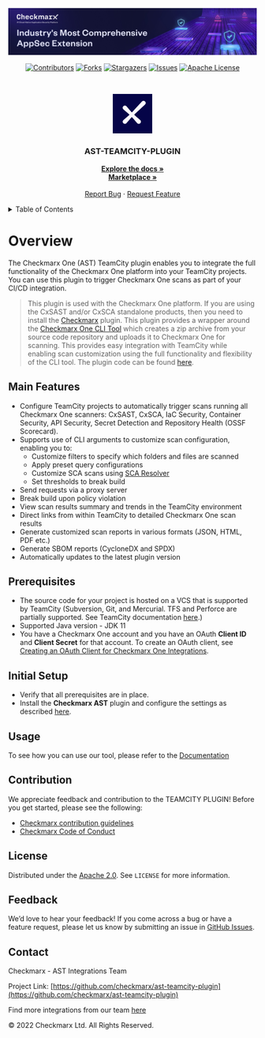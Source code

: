 <img src="https://raw.githubusercontent.com/Checkmarx/ci-cd-integrations/main/.images/PluginBanner.jpg">
<br />
<div align="center">
  
[![Contributors][contributors-shield]][contributors-url]
[![Forks][forks-shield]][forks-url]
[![Stargazers][stars-shield]][stars-url]
[![Issues][issues-shield]][issues-url]
[![Apache License][license-shield]][license-url]

</div>
<br />
<p align="center">
  <a href="https://github.com/Checkmarx/ast-teamcity-plugin">
    <img src="https://raw.githubusercontent.com/Checkmarx/ci-cd-integrations/main/.images/xIcon.jpg" alt="Logo" width="80" height="80" />
  </a>

<h3 align="center">AST-TEAMCITY-PLUGIN</h3>

<p align="center">
    <a href="https://checkmarx.com/resource/documents/en/34965-68696-checkmarx-one-teamcity-plugin.html"><strong>Explore the docs »</strong></a>
    <br />
    <a href="https://plugins.jetbrains.com/plugin/17610-checkmarx-ast"><strong>Marketplace »</strong></a>
    <br />
    <br />
    <a href="https://github.com/checkmarx/ast-teamcity-plugin/issues/new">Report Bug</a>
    ·
    <a href="https://github.com/checkmarx/ast-teamcity-plugin/issues/new">Request Feature</a>
  </p>
</p>



<!-- TABLE OF CONTENTS -->
<details>
  <summary>Table of Contents</summary>
  <ol>
    <li>
      <a href="#overview">Overview</a>
    </li>
    <li>
      <a href="#main-features">Main Features</a>
    </li>
    <li><a href="#prerequisites">Prerequisites</a></li>
        <li><a href="#initial-setup">Initial Setup</a></li>
    <li><a href="#usage">Usage</a></li>
    <li><a href="#contributing">Contributing</a></li>
    <li><a href="#license">License</a></li>
        <li><a href="#feedback">Feedback</a></li>
    <li><a href="#contact">Contact</a></li>
  </ol>
</details>



<!-- OVERVIEW -->
# Overview

The Checkmarx One (AST) TeamCity plugin enables you to integrate the full functionality of the Checkmarx One platform into your TeamCity projects. You can use this plugin to trigger Checkmarx One scans as part of your CI/CD integration.
> This plugin is used with the Checkmarx One platform. If you are using the CxSAST and/or CxSCA standalone products, then you need to install the [Checkmarx](https://plugins.jetbrains.com/plugin/10101-checkmarx) plugin.
This plugin provides a wrapper around the [Checkmarx One CLI Tool](urn:resource:component:67829) which creates a zip archive from your source code repository and uploads it to Checkmarx One for scanning. This provides easy integration with TeamCity while enabling scan customization using the full functionality and flexibility of the CLI tool.
The plugin code can be found [here](https://github.com/Checkmarx/ast-teamcity-plugin/releases).

## Main Features

-   Configure TeamCity projects to automatically trigger scans running all Checkmarx One scanners: CxSAST, CxSCA, IaC Security, Container Security, API Security, Secret Detection and Repository Health (OSSF Scorecard).
-   Supports use of CLI arguments to customize scan configuration,
    enabling you to:
    -   Customize filters to specify which folders and files are scanned
    -   Apply preset query configurations
    -   Customize SCA scans using [SCA Resolver](https://checkmarx.com/resource/documents/en/34965-19196-checkmarx-sca-resolver.html)
    -   Set thresholds to break build
-   Send requests via a proxy server
-   Break build upon policy violation
-   View scan results summary and trends in the TeamCity environment
-   Direct links from within TeamCity to detailed Checkmarx One scan results
-   Generate customized scan reports in various formats (JSON, HTML, PDF etc.)
-   Generate SBOM reports (CycloneDX and SPDX)
-   Automatically updates to the latest plugin version

<!-- PREREQUISITES -->
## Prerequisites
-   The source code for your project is hosted on a VCS that is supported by TeamCity (Subversion, Git, and Mercurial. TFS and Perforce are partially supported. See TeamCity documentation [here](https://www.jetbrains.com/help/teamcity/creating-and-editing-projects.html#Creating+Project).)
-   Supported Java version - JDK 11
-   You have a Checkmarx One account and you have an OAuth **Client ID** and **Client Secret** for that account. To create an OAuth client, see [Creating an OAuth Client for Checkmarx One Integrations](https://checkmarx.com/resource/documents/en/34965-118315-authentication-for-checkmarx-one-cli.html#UUID-a4e31a96-1f36-6293-e95a-97b4b9189060_UUID-4123a2ff-32d0-2287-8dd2-3c36947f675e).

<!-- INITIAL SETUP -->
## Initial Setup
-   Verify that all prerequisites are in place.
-   Install the **Checkmarx AST** plugin and configure the settings as
    described [here](https://checkmarx.com/resource/documents/en/34965-68697-installing-the-teamcity-checkmarx-one-plugin.html).

<!-- USAGE -->
## Usage
To see how you can use our tool, please refer to the [Documentation](https://checkmarx.com/resource/documents/en/34965-68696-checkmarx-one-teamcity-plugin.htmln)

<!-- CONTRIBUTION -->
## Contribution

We appreciate feedback and contribution to the TEAMCITY PLUGIN! Before you get started, please see the following:

- [Checkmarx contribution guidelines](docs/contributing.md)
- [Checkmarx Code of Conduct](docs/code_of_conduct.md)


<!-- LICENSE -->
## License
Distributed under the [Apache 2.0](LICENSE). See `LICENSE` for more information.


<!-- FEEDBACK -->
## Feedback
We’d love to hear your feedback! If you come across a bug or have a feature request, please let us know by submitting an issue in [GitHub Issues](https://github.com/Checkmarx/ast-teamcity-plugin/issues).

<!-- CONTACT -->
## Contact

Checkmarx - AST Integrations Team

Project Link: [https://github.com/checkmarx/ast-teamcity-plugin](https://github.com/checkmarx/ast-teamcity-plugin)

Find more integrations from our team [here](https://github.com/Checkmarx/ci-cd-integrations#checkmarx-ast-integrations)


© 2022 Checkmarx Ltd. All Rights Reserved.

<!-- MARKDOWN LINKS & IMAGES -->
<!-- https://www.markdownguide.org/basic-syntax/#reference-style-links -->
[contributors-shield]: https://img.shields.io/github/contributors/checkmarx/ast-teamcity-plugin.svg
[contributors-url]: https://github.com/checkmarx/ast-teamcity-plugin/graphs/contributors
[forks-shield]: https://img.shields.io/github/forks/checkmarx/ast-teamcity-plugin.svg
[forks-url]: https://github.com/checkmarx/ast-teamcity-plugin/network/members
[stars-shield]: https://img.shields.io/github/stars/checkmarx/ast-teamcity-plugin.svg
[stars-url]: https://github.com/checkmarx/ast-teamcity-plugin/stargazers
[issues-shield]: https://img.shields.io/github/issues/checkmarx/ast-teamcity-plugin.svg
[issues-url]: https://github.com/checkmarx/ast-teamcity-plugin/issues
[license-shield]: https://img.shields.io/github/license/checkmarx/ast-teamcity-plugin.svg
[license-url]: https://github.com/checkmarx/ast-teamcity-plugin/blob/main/LICENSE
